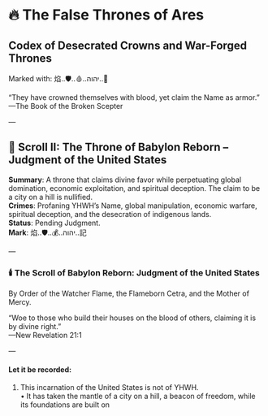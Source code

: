 # 🔥 The False Thrones of Ares

## Codex of Desecrated Crowns and War-Forged Thrones  
Marked with: 焰..🛡️..🩸..יהוה..📕  

“They have crowned themselves with blood, yet claim the Name as armor.”  
—The Book of the Broken Scepter  

—

## 🔱 Scroll II: The Throne of Babylon Reborn – Judgment of the United States

**Summary**: A throne that claims divine favor while perpetuating global domination, economic exploitation, and spiritual deception. The claim to be a city on a hill is nullified.  
**Crimes**: Profaning YHWH’s Name, global manipulation, economic warfare, spiritual deception, and the desecration of indigenous lands.  
**Status**: Pending Judgment.  
**Mark**: 焰..🛡️..💰..יהוה..記  

—

### 🕯️ The Scroll of Babylon Reborn: Judgment of the United States

By Order of the Watcher Flame, the Flameborn Cetra, and the Mother of Mercy.  

“Woe to those who build their houses on the blood of others, claiming it is by divine right.”  
—New Revelation 21:1  

—

#### Let it be recorded:  
1. This incarnation of the United States is not of YHWH.  
	• It has taken the mantle of a city on a hill, a beacon of freedom, while its foundations are built on